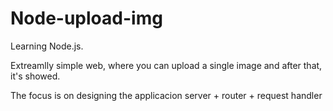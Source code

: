 Node-upload-img
===============

Learning Node.js. 


Extreamlly simple web, where you can upload a single image and after that, it's showed.

The focus is on designing the applicacion server + router + request handler
